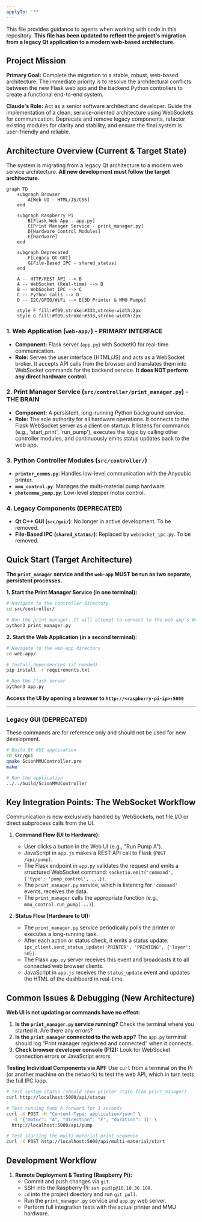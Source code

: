 ```yaml
---
applyTo: '**'
---
```

This file provides guidance to agents when working with code in this repository. **This file has been updated to reflect the project's migration from a legacy Qt application to a modern web-based architecture.**

## Project Mission

**Primary Goal:** Complete the migration to a stable, robust, web-based architecture. The immediate priority is to resolve the architectural conflicts between the new Flask web app and the backend Python controllers to create a functional end-to-end system.

**Claude's Role:** Act as a senior software architect and developer. Guide the implementation of a clean, service-oriented architecture using WebSockets for communication. Deprecate and remove legacy components, refactor existing modules for clarity and stability, and ensure the final system is user-friendly and reliable.

## Architecture Overview (Current & Target State)

The system is migrating from a legacy Qt architecture to a modern web service architecture. **All new development must follow the target architecture.**

```mermaid
graph TD
    subgraph Browser
        A[Web UI - HTML/JS/CSS]
    end

    subgraph Raspberry Pi
        B[Flask Web App - app.py]
        C[Print Manager Service - print_manager.py]
        D[Hardware Control Modules]
        E[Hardware]
    end
    
    subgraph Deprecated
        F[Legacy Qt GUI]
        G[File-Based IPC - shared_status]
    end

    A -- HTTP/REST API --> B
    A -- WebSocket (Real-time) --> B
    B -- WebSocket IPC --> C
    C -- Python calls --> D
    D -- I2C/GPIO/WiFi --> E[3D Printer & MMU Pumps]
    
    style F fill:#f99,stroke:#333,stroke-width:2px
    style G fill:#f99,stroke:#333,stroke-width:2px
```

### 1. Web Application (`web-app/`) - **PRIMARY INTERFACE**
- **Component:** Flask server (`app.py`) with SocketIO for real-time communication.
- **Role:** Serves the user interface (HTML/JS) and acts as a WebSocket broker. It accepts API calls from the browser and translates them into WebSocket commands for the backend service. **It does NOT perform any direct hardware control.**

### 2. Print Manager Service (`src/controller/print_manager.py`) - **THE BRAIN**
- **Component:** A persistent, long-running Python background service.
- **Role:** The sole authority for all hardware operations. It connects to the Flask WebSocket server as a client on startup. It listens for commands (e.g., 'start_print', 'run_pump'), executes the logic by calling other controller modules, and continuously emits status updates back to the web app.

### 3. Python Controller Modules (`src/controller/`)
- **`printer_comms.py`**: Handles low-level communication with the Anycubic printer.
- **`mmu_control.py`**: Manages the multi-material pump hardware.
- **`photonmmu_pump.py`**: Low-level stepper motor control.

### 4. Legacy Components (DEPRECATED)
- **Qt C++ GUI (`src/gui/`)**: No longer in active development. To be removed.
- **File-Based IPC (`shared_status/`)**: Replaced by `websocket_ipc.py`. To be removed.

## Quick Start (Target Architecture)

**The `print_manager` service and the `web-app` MUST be run as two separate, persistent processes.**

**1. Start the Print Manager Service (in one terminal):**
```bash
# Navigate to the controller directory
cd src/controller/

# Run the print manager. It will attempt to connect to the web app's WebSocket server.
python3 print_manager.py
```

**2. Start the Web Application (in a second terminal):**
```bash
# Navigate to the web-app directory
cd web-app/

# Install dependencies (if needed)
pip install -r requirements.txt

# Run the Flask server
python3 app.py
```
**Access the UI by opening a browser to `http://<raspberry-pi-ip>:5000`**

---

### Legacy GUI (DEPRECATED)
These commands are for reference only and should not be used for new development.
```bash
# Build Qt GUI application
cd src/gui
qmake ScionMMUController.pro
make

# Run the application
../../build/ScionMMUController
```

## Key Integration Points: The WebSocket Workflow

Communication is now exclusively handled by WebSockets, not file I/O or direct subprocess calls from the UI.

1.  **Command Flow (UI to Hardware):**
    *   User clicks a button in the Web UI (e.g., "Run Pump A").
    *   JavaScript in `app.js` makes a REST API call to Flask (`POST /api/pump`).
    *   The Flask endpoint in `app.py` validates the request and emits a structured WebSocket command: `socketio.emit('command', {'type': 'pump_control', ...})`.
    *   The `print_manager.py` service, which is listening for `'command'` events, receives the data.
    *   The `print_manager` calls the appropriate function (e.g., `mmu_control.run_pump(...)`).

2.  **Status Flow (Hardware to UI):**
    *   The `print_manager.py` service periodically polls the printer or executes a long-running task.
    *   After each action or status check, it emits a status update: `ipc_client.send_status_update('PRINTER', 'PRINTING', {'layer': 50})`.
    *   The Flask `app.py` server receives this event and broadcasts it to all connected web browser clients.
    *   JavaScript in `app.js` receives the `status_update` event and updates the HTML of the dashboard in real-time.

## Common Issues & Debugging (New Architecture)

**Web UI is not updating or commands have no effect:**
1.  **Is the `print_manager.py` service running?** Check the terminal where you started it. Are there any errors?
2.  **Is the `print_manager` connected to the web app?** The `app.py` terminal should log "Print manager registered and connected" when it connects.
3.  **Check browser developer console (F12):** Look for WebSocket connection errors or JavaScript errors.


**Testing Individual Components via API:**
Use `curl` from a terminal on the Pi (or another machine on the network) to test the web API, which in turn tests the full IPC loop.

```bash
# Test system status (should show printer state from print_manager)
curl http://localhost:5000/api/status

# Test running Pump A forward for 3 seconds
curl -X POST -H "Content-Type: application/json" \
  -d '{"motor": "A", "direction": "F", "duration": 3}' \
  http://localhost:5000/api/pump

# Test starting the multi-material print sequence
curl -X POST http://localhost:5000/api/multi-material/start
```

## Development Workflow

1.  **Remote Deployment & Testing (Raspberry Pi):**
    *   Commit and push changes via `git`.
    *   SSH into the Raspberry Pi: `ssh pidlp@10.10.36.109`.
    *   `cd` into the project directory and run `git pull`.
    *   Run the `print_manager.py` service and `app.py` web server.
    *   Perform full integration tests with the actual printer and MMU hardware.